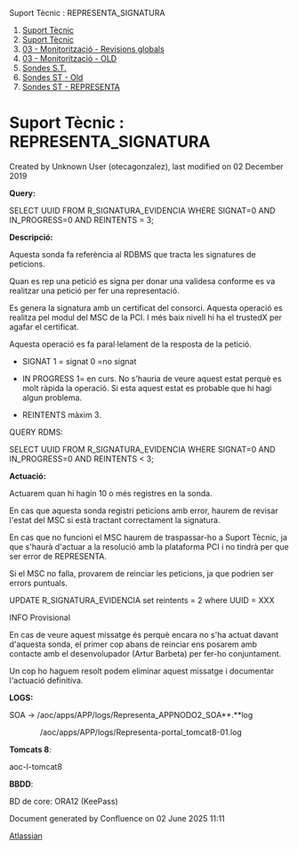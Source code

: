 Suport Tècnic : REPRESENTA\_SIGNATURA  

1.  [Suport Tècnic](index.html)
2.  [Suport Tècnic](13893782.html)
3.  [03 - Monitorització - Revisions globals](26313327.html)
4.  [03 - Monitorització - OLD](128647245.html)
5.  [Sondes S.T.](Sondes-S.T._30869120.html)
6.  [Sondes ST - Old](Sondes-ST---Old_41522507.html)
7.  [Sondes ST - REPRESENTA](Sondes-ST---REPRESENTA_28706731.html)

Suport Tècnic : REPRESENTA\_SIGNATURA
=====================================

Created by Unknown User (otecagonzalez), last modified on 02 December 2019

  

**Query:**

 SELECT UUID FROM R\_SIGNATURA\_EVIDENCIA WHERE SIGNAT=0 AND IN\_PROGRESS=0 AND REINTENTS = 3;

**Descripció:** 

Aquesta sonda fa referència al RDBMS que tracta les signatures de peticions.

Quan es rep una petició es signa per donar una validesa conforme es va realitzar una petició per fer una representació.

Es genera la signatura amb un certificat del consorci. Aquesta operació es realitza pel modul del MSC de la PCI. I més baix nivell hi ha el trustedX per agafar el certificat. 

Aquesta operació es fa paral·lelament de la resposta de la petició. 

  

*   SIGNAT 1 = signat 0 =no signat
    
*   IN PROGRESS 1= en curs. No s'hauria de veure aquest estat perquè es molt ràpida la operació. Si esta aquest estat es probable que hi hagi algun problema. 
    
*   REINTENTS màxim 3.
    

  

QUERY RDMS:

 SELECT UUID FROM R\_SIGNATURA\_EVIDENCIA WHERE SIGNAT=0 AND IN\_PROGRESS=0 AND REINTENTS < 3;

  

**Actuació:** 

Actuarem quan hi hagin 10 o més registres en la sonda.

En cas que aquesta sonda registri peticions amb error, haurem de revisar l'estat del MSC si està tractant correctament la signatura.

En cas que no funcioni el MSC haurem de traspassar-ho a Suport Tècnic, ja que s'haurà d'actuar a la resolució amb la plataforma PCI i no tindrà per que ser error de REPRESENTA.

  

Si el MSC no falla, provarem de reinciar les peticions, ja que podrien ser errors puntuals.

UPDATE R\_SIGNATURA\_EVIDENCIA set reintents = 2 where UUID = XXX

  

INFO Provisional

En cas de veure aquest missatge és perquè encara no s'ha actuat davant d'aquesta sonda, el primer cop abans de reinciar ens posarem amb contacte amb el desenvolupador (Artur Barbeta) per fer-ho conjuntament.

  

Un cop ho haguem resolt podem eliminar aquest missatge i documentar l'actuació definitiva.

  

  

**LOGS:**

SOA -> /aoc/apps/APP/logs/Representa\_APPNODO2\_SOA**.**log

              /aoc/apps/APP/logs/Representa-portal\_tomcat8-01.log

**Tomcats 8**:

aoc-l-tomcat8

**BBDD**:

BD de core: ORA12 (KeePass)

Document generated by Confluence on 02 June 2025 11:11

[Atlassian](http://www.atlassian.com/)